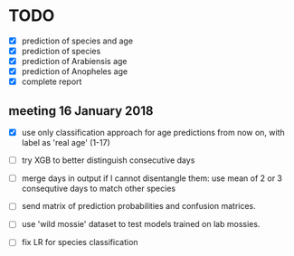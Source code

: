 # TODO

- [x] prediction of species and age
- [x] prediction of species
- [x] prediction of Arabiensis age
- [x] prediction of Anopheles age
- [x] complete report

## meeting 16 January 2018

- [x] use only classification approach for age predictions from now on, with label as 'real age' (1-17)
- [ ] try XGB to better distinguish consecutive days
- [ ] merge days in output if I cannot disentangle them: use mean of 2 or 3 consequtive days to match other species
- [ ] send matrix of prediction probabilities and confusion matrices.
- [ ] use 'wild mossie' dataset to test models trained on lab mossies.
- [ ] fix LR for species classification


